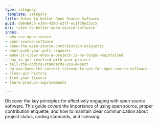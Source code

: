 ```yaml
---
type: category
_template: category
title: Rules to Better Open Source Software
guid: d96464c3-e19d-428d-a3ff-ec1f70e23dc5
uri: rules-to-better-open-source-software
index:
- why-use-open-source
- open-source-software
- know-the-open-source-contribution-etiquette
- dont-push-your-pull-requests
- make-it-clear-when-a-project-is-no-longer-maintained
- how-to-get-involved-with-your-project
- tell-the-coding-standards-you-expect
- do-you-know-the-correct-license-to-use-for-open-source-software
- clean-git-history
- find-your-license
- share-product-improvements

---
```


Discover the key principles for effectively engaging with open source software. This guide covers the importance of using open source, proper contribution etiquette, and how to maintain clear communication about project status, coding standards, and licensing.
